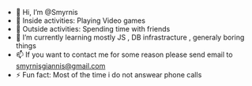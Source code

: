 - 👋 Hi, I’m @Smyrnis 
- 👀 Inside activities: Playing Video games
- 👀 Outside activities: Spending time with friends
- 🌱 I’m currently learning mostly JS , DB infrastracture , generaly boring things
- 📫 If you want to contact me for some reason please send email to smyrnisgiannis@gmail.com
- ⚡ Fun fact: Most of the time i do not answear phone calls

<!---
Smyrnis/Smyrnis is a ✨ special ✨ repository because its `README.md` (this file) appears on your GitHub profile.
You can click the Preview link to take a look at your changes.
--->

